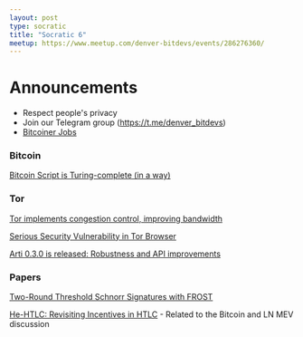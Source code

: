 ```yaml
---
layout: post
type: socratic
title: "Socratic 6"
meetup: https://www.meetup.com/denver-bitdevs/events/286276360/
---
```


# Announcements

- Respect people's privacy
- Join our Telegram group (https://t.me/denver_bitdevs)
- [Bitcoiner Jobs](https://bitcoinerjobs.co/)

### Bitcoin
[Bitcoin Script is Turing-complete (in a way)](https://github.com/supertestnet/rule-110-in-bitcoin-script)

### Tor
[Tor implements congestion control, improving bandwidth](https://blog.torproject.org/congestion-contrl-047/)

[Serious Security Vulnerability in Tor Browser](https://darknetlive.com/post/psa-security-vuln-in-tor-browser/)

[Arti 0.3.0 is released: Robustness and API improvements](https://blog.torproject.org/arti_030_released/)

### Papers
[Two-Round Threshold Schnorr Signatures with FROST](https://datatracker.ietf.org/doc/draft-irtf-cfrg-frost/)

[He-HTLC: Revisiting Incentives in HTLC](https://eprint.iacr.org/2022/546) - Related to the Bitcoin and LN MEV discussion